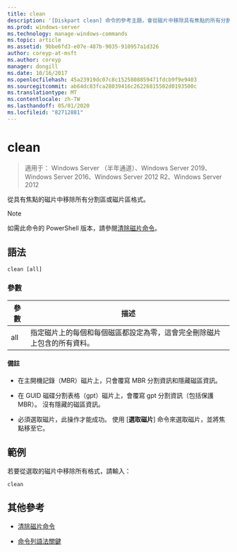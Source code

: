 ```yaml
---
title: clean
description: '[Diskpart clean] 命令的參考主題，會從磁片中移除具有焦點的所有分割區或磁片區格式。'
ms.prod: windows-server
ms.technology: manage-windows-commands
ms.topic: article
ms.assetid: 9bbe6fd3-e07e-487b-9035-910957a1d326
author: coreyp-at-msft
ms.author: coreyp
manager: dongill
ms.date: 10/16/2017
ms.openlocfilehash: 45a23919dc07c8c1525808859471fdcb9f9e9403
ms.sourcegitcommit: ab64dc83fca28039416c26226815502d0193500c
ms.translationtype: MT
ms.contentlocale: zh-TW
ms.lasthandoff: 05/01/2020
ms.locfileid: "82712881"
---
```

# <a name="clean"></a>clean

> 適用于： Windows Server （半年通道）、Windows Server 2019、Windows Server 2016、Windows Server 2012 R2、Windows Server 2012

從具有焦點的磁片中移除所有分割區或磁片區格式。

>[!NOTE]
> 如需此命令的 PowerShell 版本，請參閱[清除磁片命令](https://docs.microsoft.com/powershell/module/storage/clear-disk)。

## <a name="syntax"></a>語法

```
clean [all]
```

### <a name="parameters"></a>參數

| 參數 | 描述 |
| --------- | ----------- |
| all | 指定磁片上的每個和每個磁區都設定為零，這會完全刪除磁片上包含的所有資料。 |

#### <a name="remarks"></a>備註

- 在主開機記錄（MBR）磁片上，只會覆寫 MBR 分割資訊和隱藏磁區資訊。

- 在 GUID 磁碟分割表格（gpt）磁片上，會覆寫 gpt 分割資訊（包括保護 MBR）。 沒有隱藏的磁區資訊。

- 必須選取磁片，此操作才能成功。 使用 [**選取磁片**] 命令來選取磁片，並將焦點移至它。

## <a name="examples"></a>範例

若要從選取的磁片中移除所有格式，請輸入：

```
clean
```

## <a name="additional-references"></a>其他參考

- [清除磁片命令](https://docs.microsoft.com/powershell/module/storage/clear-disk)

- [命令列語法關鍵](command-line-syntax-key.md)
